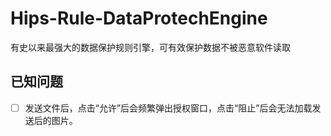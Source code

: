 # Hips-Rule-DataProtechEngine
有史以来最强大的数据保护规则引擎，可有效保护数据不被恶意软件读取
## 已知问题
- [ ] 发送文件后，点击“允许”后会频繁弹出授权窗口，点击“阻止”后会无法加载发送后的图片。
